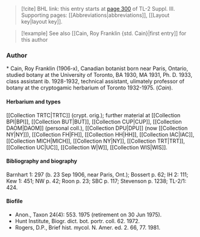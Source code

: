> [!cite] BHL link: this entry starts at [page 300](https://www.biodiversitylibrary.org/item/103861#page/310/mode/1up) of TL-2 Suppl. III.
> Supporting pages: [[Abbreviations|abbreviations]], [[Layout key|layout key]].

> [!example] See also [[Cain, Roy Franklin {std. Cain}|first entry]] for this author

### Author

\* Cain, Roy Franklin (1906-x), Canadian botanist born near Paris, Ontario, studied botany at the University of Toronto, BA 1930, MA 1931, Ph. D. 1933, class assistant ib. 1928-1932, technical assistant, ulimately professor of botany at the cryptogamic herbarium of Toronto 1932-1975. (*Cain*).

#### Herbarium and types

[[Collection TRTC|TRTC]] (crypt. orig.); further material at [[Collection BPI|BPI]], [[Collection BUT|BUT]], [[Collection CUP|CUP]], [[Collection DAOM|DAOM]] (personal coll.), [[Collection DPU|DPU]] (now [[Collection NY|NY]]), [[Collection FH|FH]], [[Collection HH|HH]], [[Collection IAC|IAC]], [[Collection MICH|MICH]], [[Collection NY|NY]], [[Collection TRT|TRT]], [[Collection UC|UC]], [[Collection W|W]], [[Collection WIS|WIS]].

#### Bibliography and biography

Barnhart 1: 297 (b. 23 Sep 1906, near Paris, Ont.); Bossert p. 62; IH 2: 111; Kew 1: 451; NW p. 42; Roon p. 23; SBC p. 117; Stevenson p. 1238; TL-2/1: 424.

#### Biofile

- Anon., Taxon 24(4): 553. 1975 (retirement on 30 Jun 1975).
- Hunt Institute, Biogr. dict. bot. portr. coll. 62. 1972.
- Rogers, D.P., Brief hist. mycol. N. Amer. ed. 2. 66, 77. 1981.

